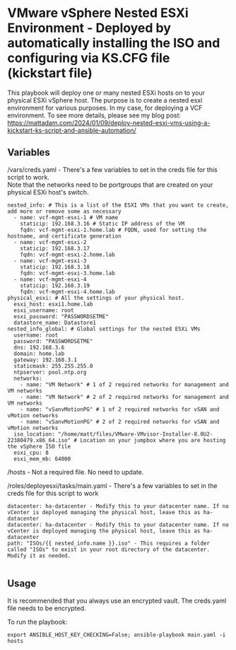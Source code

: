 # VMware vSphere Nested ESXi Environment - Deployed by automatically installing the ISO and configuring via KS.CFG file (kickstart file)

This playbook will deploy one or many nested ESXi hosts on to your physical ESXi vSphere host. The purpose is to create a nested esxi environment for various purposes. In my case, for deploying a VCF environment. To see more details, please see my blog post: https://mattadam.com/2024/01/09/deploy-nested-esxi-vms-using-a-kickstart-ks-script-and-ansible-automation/

## Variables
/vars/creds.yaml - There's a few variables to set in the creds file for this script to work.  
Note that the networks need to be portgroups that are created on your physical ESXi host's switch.
```
nested_info: # This is a list of the ESXI VMs that you want to create, add more or remove some as necessary
  - name: vcf-mgmt-esxi-1 # VM name
    staticip: 192.168.3.16 # Static IP address of the VM
    fqdn: vcf-mgmt-esxi-1.home.lab # FQDN, used for setting the hostname, and certificate generation
  - name: vcf-mgmt-esxi-2
    staticip: 192.168.3.17
    fqdn: vcf-mgmt-esxi-2.home.lab
  - name: vcf-mgmt-esxi-3
    staticip: 192.168.3.18
    fqdn: vcf-mgmt-esxi-3.home.lab
  - name: vcf-mgmt-esxi-4
    staticip: 192.168.3.19
    fqdn: vcf-mgmt-esxi-4.home.lab
physical_esxi: # All the settings of your physical host.
  esxi_host: esxi1.home.lab
  esxi_username: root
  esxi_password: "PASSWORDSETME"
  datastore_name: Datastore1
nested_info_global: # Global settings for the nested ESXi VMs
  username: root
  password: "PASSWORDSETME"
  dns: 192.168.3.6
  domain: home.lab
  gateway: 192.168.3.1
  staticmask: 255.255.255.0
  ntpserver: pool.ntp.org
  networks:
    - name: "VM Network" # 1 of 2 required networks for management and VM networks
    - name: "VM Network" # 2 of 2 required networks for management and VM networks
    - name: "vSanvMotionPG" # 1 of 2 required networks for vSAN and vMotion networks
    - name: "vSanvMotionPG" # 2 of 2 required networks for vSAN and vMotion networks
  iso_location: "/home/matt/files/VMware-VMvisor-Installer-8.0U2-22380479.x86_64.iso" # Location on your jumpbox where you are hosting the vSphere ISO file
  esxi_cpu: 8
  esxi_mem_mb: 64000
```


/hosts - Not a required file. No need to update.

/roles/deployesxi/tasks/main.yaml - There's a few variables to set in the creds file for this script to work

```
datacenter: ha-datacenter - Modify this to your datacenter name. If no vCenter is deployed managing the physical host, leave this as ha-datacenter
datacenter: ha-datacenter - Modify this to your datacenter name. If no vCenter is deployed managing the physical host, leave this as ha-datacenter
path: "ISOs/{{ nested_info.name }}.iso" - This requires a folder called "ISOs" to exist in your root directory of the datacenter. Modify it as needed.
```

```
```

## Usage
It is recommended that you always use an encrypted vault. The creds.yaml file needs to be encrypted.

To run the playbook:
```
export ANSIBLE_HOST_KEY_CHECKING=False; ansible-playbook main.yaml -i hosts
```

